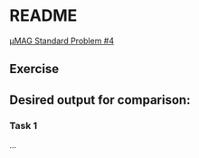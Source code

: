 # README

[µMAG Standard Problem #4](https://www.ctcms.nist.gov/~rdm/std4/spec4.html)

## Exercise 

## Desired output for comparison: 

### Task 1
...